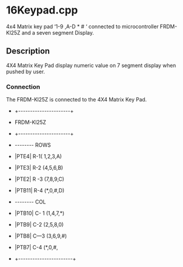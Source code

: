 # 16Keypad.cpp 
4x4 Matrix key pad ‘1-9 ,A-D * # ‘ connected to microcontroller FRDM-Kl25Z  and a seven segment Display.
## Description 
4X4 Matrix Key Pad display numeric value on 7 segment display when pushed by user. 
### Connection
The FRDM-Kl25Z   is connected to the 4X4 Matrix Key Pad.
* +----------------------+ 
*  FRDM-Kl25Z
* +----------------------+  
* --------   ROWS

* |PTE4|   R-1( 1,2,3,A)
* |PTE3|	 R-2 (4,5,6,B)
* |PTE2|	 R -3 (7,8,9,C)
* |PTB11|	 R-4 (*,0,#,D)
* --------   COL
* |PTB10|  C- 1 (1,4,7,*)
* |PTB9|   C-2 (2,5,8,0)
* |PTB8|   C—3 (3,6,9,#)
* |PTB7|   C-4 (*,0,#,
* +-----------------------+
